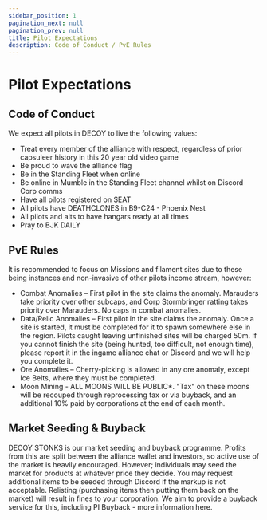 ```yaml
---
sidebar_position: 1
pagination_next: null
pagination_prev: null
title: Pilot Expectations
description: Code of Conduct / PvE Rules
---
```


# Pilot Expectations

## Code of Conduct
We expect all pilots in DECOY to live the following values:
- Treat every member of the alliance with respect, regardless of prior capsuleer history in this 20 year old video game
- Be proud to wave the alliance flag
- Be in the Standing Fleet when online
- Be online in Mumble in the Standing Fleet channel whilst on Discord Corp comms
- Have all pilots registered on SEAT
- All pilots have DEATHCLONES in B9-C24 - Phoenix Nest
- All pilots and alts to have hangars ready at all times
- Pray to BJK DAILY

## PvE Rules
lt is recommended to focus on Missions and filament sites due to these being instances and non-invasive of other pilots income stream, however:
- Combat Anomalies – First pilot in the site claims the anomaly. Marauders take priority over other subcaps, and Corp Stormbringer ratting takes priority over Marauders. No caps in combat anomalies.
- Data/Relic Anomalies – First pilot in the site claims the anomaly. Once a site is started, it must be completed for it to spawn somewhere else in the region. Pilots caught leaving unfinished sites will be charged 50m. If you cannot finish the site (being hunted, too difficult, not enough time), please report it in the ingame alliance chat or Discord and we will help you complete it.
- Ore Anomalies – Cherry-picking is allowed in any ore anomaly, except Ice Belts, where they must be completed.
- Moon Mining - ALL MOONS WILL BE PUBLIC*.  "Tax" on these moons will be recouped through reprocessing tax or via buyback, and an additional 10% paid by corporations at the end of each month.

## Market Seeding & Buyback
DECOY STONKS is our market seeding and buyback programme. Profits from this are split between the alliance wallet and investors, so active use of the market is heavily encouraged.
However; individuals may seed the market for products at whatever price they decide. You may request additional items to be seeded through Discord if the markup is not acceptable.
Relisting (purchasing items then putting them back on the market) will result in fines to your corporation.
We aim to provide a buyback service for this, including PI Buyback - more information here.
